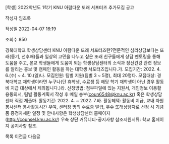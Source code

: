 [학생] 2022학년도 1학기 KNU 아람다운 또래 서포터즈 추가모집 공고



작성자
임초록


작성일
2022-04-07 16:19


조회수
850




﻿경북대학교 학생상담센터 KNU 아람다운 또래 서포터즈란?전문적인 심리상담보다는 또래(동기, 선후배)들과 일상의 고민을 나누고 싶은 또래 친구들에게 상담 멘토링을 통해 도움을 주고, 본교 학생들에게 도움이 되는 학생상담센터의 소식과 정신건강 관련 정보를 알리는 홍보 및 캠페인 활동을 하는 대학생 서포터즈입니다.가. 모집기간: 2022. 4. 6.(수) ~ 4. 10.(일)나. 모집인원: 팀별 지원(팀별 3 ~ 5명), 최대 20명다. 모집대상: 경북대학교 재학생이라면 누구나(단 휴학생, 수료생 등 해당 학기 재학생이 아닌 경우 활동비 지급 대상에서 제외됩니다.)라. 신청방법: 첨부파일에 있는 지원서, 개인정보 이용활용동의서, 팀별 활동계획서 작성 후 메일 송부(coun6548@knu.ac.kr) 혹은 학생상담센터 직접 제출마. 활동기간: 2022. 4. ~ 2022. 7.바. 활동혜택: 활동비 지급, 교내 자원봉사센터 봉사활동시간 부여, 센터장 명의 수료증 발급, 우수 또래상담자로 선정 시 기념품 증정자세한 일정 및 안내사항은 학생상담센터 홈페이지(http://counsel.knu.ac.kr/) 우측 상단 커뮤니티-공지사항 참조지원서류: 학교 홈페이지 공지사항 참조.





목록
이전글
다음글




